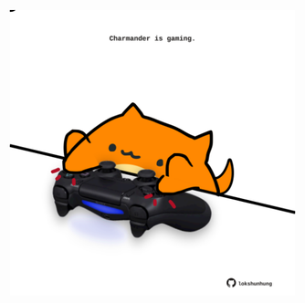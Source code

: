 <!-- built at 07/03/2024, 08:00:52 UTC -->
<p align="center">
  <img width="500" height="500" src="./ReadmeImage.svg">
</p>
